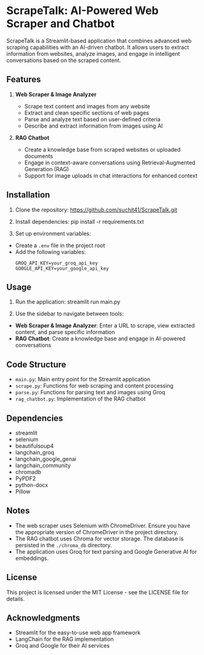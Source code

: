 # ScrapeTalk: AI-Powered Web Scraper and Chatbot

ScrapeTalk is a Streamlit-based application that combines advanced web scraping capabilities with an AI-driven chatbot. It allows users to extract information from websites, analyze images, and engage in intelligent conversations based on the scraped content.

## Features

1. **Web Scraper & Image Analyzer**
   - Scrape text content and images from any website
   - Extract and clean specific sections of web pages
   - Parse and analyze text based on user-defined criteria
   - Describe and extract information from images using AI

2. **RAG Chatbot**
   - Create a knowledge base from scraped websites or uploaded documents
   - Engage in context-aware conversations using Retrieval-Augmented Generation (RAG)
   - Support for image uploads in chat interactions for enhanced context

## Installation

1. Clone the repository:
    https://github.com/suchit41/ScrapeTalk.git

2. Install dependencies:
    pip install -r requirements.txt


3. Set up environment variables:
- Create a `.env` file in the project root
- Add the following variables:
  ```
  GROQ_API_KEY=your_groq_api_key
  GOOGLE_API_KEY=your_google_api_key
  ```

## Usage

1. Run the application:
   streamlit run main.py       


3. Use the sidebar to navigate between tools:
- **Web Scraper & Image Analyzer**: Enter a URL to scrape, view extracted content, and parse specific information
- **RAG Chatbot**: Create a knowledge base and engage in AI-powered conversations

## Code Structure

- `main.py`: Main entry point for the Streamlit application
- `scrape.py`: Functions for web scraping and content processing
- `parse.py`: Functions for parsing text and images using Groq
- `rag_chatbot.py`: Implementation of the RAG chatbot

## Dependencies

- streamlit
- selenium
- beautifulsoup4
- langchain_groq
- langchain_google_genai
- langchain_community
- chromadb
- PyPDF2
- python-docx
- Pillow

## Notes

- The web scraper uses Selenium with ChromeDriver. Ensure you have the appropriate version of ChromeDriver in the project directory.
- The RAG chatbot uses Chroma for vector storage. The database is persisted in the `./chroma_db` directory.
- The application uses Groq for text parsing and Google Generative AI for embeddings.

## License

This project is licensed under the MIT License - see the LICENSE file for details.

## Acknowledgments

- Streamlit for the easy-to-use web app framework
- LangChain for the RAG implementation
- Groq and Google for their AI services
